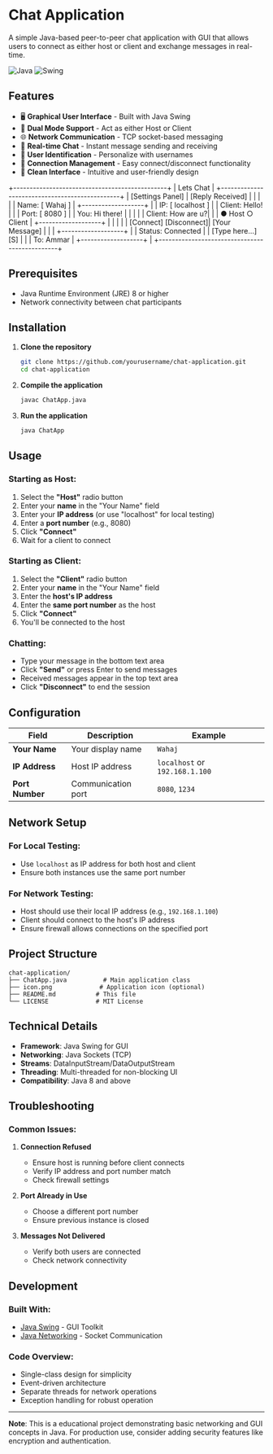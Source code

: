 # Chat Application

A simple Java-based peer-to-peer chat application with GUI that allows users to connect as either host or client and exchange messages in real-time.

![Java](https://img.shields.io/badge/Java-17+-blue)
![Swing](https://img.shields.io/badge/GUI-Swing-orange)

## Features

- 🖥️ **Graphical User Interface** - Built with Java Swing
- 🔄 **Dual Mode Support** - Act as either Host or Client
- 🌐 **Network Communication** - TCP socket-based messaging
- 💬 **Real-time Chat** - Instant message sending and receiving
- 👤 **User Identification** - Personalize with usernames
- 🔌 **Connection Management** - Easy connect/disconnect functionality
- 🎨 **Clean Interface** - Intuitive and user-friendly design


+-----------------------------------------------+
|             Lets Chat                         |
+-----------------------------------------------+
| [Settings Panel]      | [Reply Received]      |
|                       |                       |
| Name: [ Wahaj   ]     | +-------------------+ |
| IP:   [ localhost ]   | | Client: Hello!    | |
| Port: [ 8080     ]    | | You: Hi there!    | |
|                       | | Client: How are u?| |
| ● Host ○ Client       | +-------------------+ |
|                       |                       |
| [Connect] [Disconnect]| [Your Message]       |
|                       | +-------------------+ |
| Status: Connected     | | [Type here...] [S] | |
| To: Ammar             | +-------------------+ |
+-----------------------------------------------+


## Prerequisites

- Java Runtime Environment (JRE) 8 or higher
- Network connectivity between chat participants

## Installation

1. **Clone the repository**
   ```bash
   git clone https://github.com/yourusername/chat-application.git
   cd chat-application
   ```

2. **Compile the application**
   ```bash
   javac ChatApp.java
   ```

3. **Run the application**
   ```bash
   java ChatApp
   ```

## Usage

### Starting as Host:

1. Select the **"Host"** radio button
2. Enter your **name** in the "Your Name" field
3. Enter your **IP address** (or use "localhost" for local testing)
4. Enter a **port number** (e.g., 8080)
5. Click **"Connect"**
6. Wait for a client to connect

### Starting as Client:

1. Select the **"Client"** radio button  
2. Enter your **name** in the "Your Name" field
3. Enter the **host's IP address**
4. Enter the **same port number** as the host
5. Click **"Connect"**
6. You'll be connected to the host

### Chatting:

- Type your message in the bottom text area
- Click **"Send"** or press Enter to send messages
- Received messages appear in the top text area
- Click **"Disconnect"** to end the session

## Configuration

| Field | Description | Example |
|-------|-------------|---------|
| **Your Name** | Your display name | `Wahaj` |
| **IP Address** | Host IP address | `localhost` or `192.168.1.100` |
| **Port Number** | Communication port | `8080`, `1234` |

## Network Setup

### For Local Testing:
- Use `localhost` as IP address for both host and client
- Ensure both instances use the same port number

### For Network Testing:
- Host should use their local IP address (e.g., `192.168.1.100`)
- Client should connect to the host's IP address
- Ensure firewall allows connections on the specified port

## Project Structure

```
chat-application/
├── ChatApp.java          # Main application class
├── icon.png             # Application icon (optional)
├── README.md           # This file
└── LICENSE             # MIT License
```

## Technical Details

- **Framework**: Java Swing for GUI
- **Networking**: Java Sockets (TCP)
- **Streams**: DataInputStream/DataOutputStream
- **Threading**: Multi-threaded for non-blocking UI
- **Compatibility**: Java 8 and above

## Troubleshooting

### Common Issues:

1. **Connection Refused**
   - Ensure host is running before client connects
   - Verify IP address and port number match
   - Check firewall settings

2. **Port Already in Use**
   - Choose a different port number
   - Ensure previous instance is closed

3. **Messages Not Delivered**
   - Verify both users are connected
   - Check network connectivity

## Development

### Built With:
- [Java Swing](https://docs.oracle.com/javase/8/docs/technotes/guides/swing/) - GUI Toolkit
- [Java Networking](https://docs.oracle.com/javase/8/docs/api/java/net/package-summary.html) - Socket Communication

### Code Overview:
- Single-class design for simplicity
- Event-driven architecture
- Separate threads for network operations
- Exception handling for robust operation



---

**Note**: This is a educational project demonstrating basic networking and GUI concepts in Java. For production use, consider adding security features like encryption and authentication.

